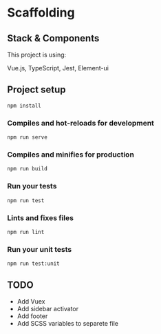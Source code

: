 # Scaffolding

## Stack & Components

This project is using:

Vue.js, TypeScript, Jest, Element-ui

## Project setup

```
npm install
```

### Compiles and hot-reloads for development

```
npm run serve
```

### Compiles and minifies for production

```
npm run build
```

### Run your tests

```
npm run test
```

### Lints and fixes files

```
npm run lint
```

### Run your unit tests

```
npm run test:unit
```

## TODO

* Add Vuex
* Add sidebar activator
* Add footer
* Add SCSS variables to separete file
